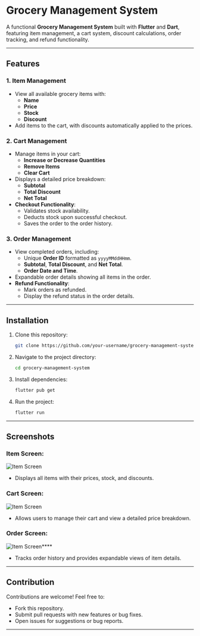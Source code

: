 
# Grocery Management System

A functional **Grocery Management System** built with **Flutter** and **Dart**, featuring item management, a cart system, discount calculations, order tracking, and refund functionality.

---

## Features

### 1. **Item Management**
- View all available grocery items with:
    - **Name**
    - **Price**
    - **Stock**
    - **Discount**
- Add items to the cart, with discounts automatically applied to the prices.

### 2. **Cart Management**
- Manage items in your cart:
    - **Increase or Decrease Quantities**
    - **Remove Items**
    - **Clear Cart**
- Displays a detailed price breakdown:
    - **Subtotal**
    - **Total Discount**
    - **Net Total**
- **Checkout Functionality**:
    - Validates stock availability.
    - Deducts stock upon successful checkout.
    - Saves the order to the order history.

### 3. **Order Management**
- View completed orders, including:
    - Unique **Order ID** formatted as `yyyyMMddHHmm`.
    - **Subtotal**, **Total Discount**, and **Net Total**.
    - **Order Date and Time**.
- Expandable order details showing all items in the order.
- **Refund Functionality**:
    - Mark orders as refunded.
    - Display the refund status in the order details.

---

## Installation

1. Clone this repository:
   ```bash
   git clone https://github.com/your-username/grocery-management-system.git
   ```
2. Navigate to the project directory:
   ```bash
   cd grocery-management-system
   ```
3. Install dependencies:
   ```bash
   flutter pub get
   ```
4. Run the project:
   ```bash
   flutter run
   ```

---

## Screenshots

### Item Screen:
![Item Screen](lib/assets/screenshots/item_screen.png)
- Displays all items with their prices, stock, and discounts.

### Cart Screen:
![Item Screen](lib/assets/screenshots/cart_screen.png)
- Allows users to manage their cart and view a detailed price breakdown.

### Order Screen:
![Item Screen](lib/assets/screenshots/order_screen.png)****
- Tracks order history and provides expandable views of item details.

---

## Contribution

Contributions are welcome! Feel free to:
- Fork this repository.
- Submit pull requests with new features or bug fixes.
- Open issues for suggestions or bug reports.

---
